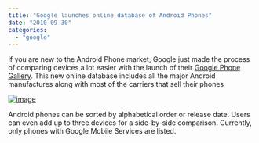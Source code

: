 ```yaml
---
title: "Google launches online database of Android Phones"
date: "2010-09-30"
categories: 
  - "google"
---
```


If you are new to the Android Phone market, Google just made the process of comparing devices a lot easier with the launch of their [Google Phone Gallery](http://www.google.com/phone). This new online database includes all the major Android manufactures along with most of the carriers that sell their phones

[![image](http://lh6.ggpht.com/_40bmzDo_mBs/TKSmqkU_ozI/AAAAAAAABbI/tj_tAqLdAR4/image_thumb%5B3%5D.png?imgmax=800 "image")](http://lh6.ggpht.com/_40bmzDo_mBs/TKSmpjl7aXI/AAAAAAAABbE/EhtjqzlT-tU/s1600-h/image%5B5%5D.png)

Android phones can be sorted by alphabetical order or release date. Users can even add up to three devices for a side-by-side comparison. Currently, only phones with Google Mobile Services are listed.
